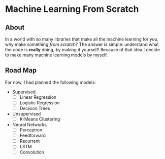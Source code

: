 # Machine Learning From Scratch

## About

In a world with so many libraries that make all the machine learning for you, why make something *from scratch*?
The answer is simple: understand what the code is **really** doing, by making it yourself!
Because of that idea I decide to make many machine learning models by myself.

## Road Map

For now, I had planned the following models:

- Supervised
  - [ ] Linear Regression
  - [ ] Logistic Regression
  - [ ] Decision Trees

- Unsupervised
  - [ ] K-Means Clustering

- Neural Networks
  - [ ] Perceptron
  - [ ] Feedforward
  - [ ] Recurrent
  - [ ] LSTM
  - [ ] Convolution
